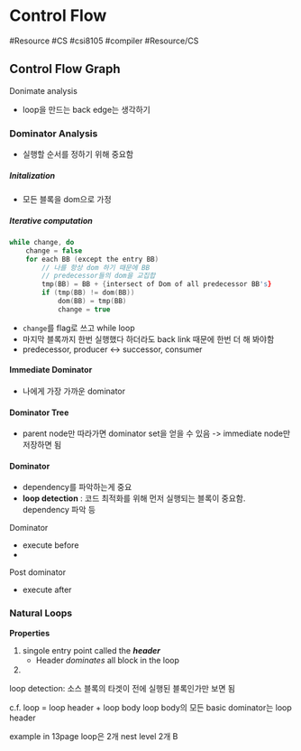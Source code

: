 # Control Flow
#Resource #CS #csi8105 #compiler #Resource/CS 

## Control Flow Graph

Donimate analysis
- loop을 만드는 back edge는 생각하기

### Dominator Analysis
- 실행할 순서를 정하기 위해 중요함

##### Initalization
- 모든 블록을 dom으로 가정
##### Iterative computation
```c
while change, do
	change = false
	for each BB (except the entry BB)
		// 나를 항상 dom 하기 때문에 BB
		// predecessor들의 dom을 교집합 
		tmp(BB) = BB + {intersect of Dom of all predecessor BB's}
		if (tmp(BB) != dom(BB))
			dom(BB) = tmp(BB)
			change = true
```
- `change`를 flag로 쓰고 while loop
- 마지막 블록까지 한번 실행했다 하더라도 back link 때문에 한번 더 해 봐야함
- predecessor, producer <-> successor, consumer 

#### Immediate Dominator
- 나에게 가장 가까운 dominator

#### Dominator Tree
- parent node만 따라가면 dominator set을 얻을 수 있음 -> immediate node만 저장하면 됨


#### Dominator 
- dependency를 파악하는게 중요
- **loop detection** : 코드 최적화를 위해 먼저 실행되는 블록이 중요함. dependency 파악 등

Dominator
- execute before
- 

Post dominator
- execute after

### Natural Loops

**Properties**
1. singole entry point called the ***header***
	- Header *dominates* all block in the loop
2. 

loop detection: 소스 블록의 타겟이 전에 실행된 블록인가만 보면 됨

c.f. loop = loop header + loop body
loop body의 모든 basic dominator는 loop header

example in 13page
loop은 2개
nest level 2개
B